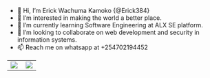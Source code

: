 - 👋 Hi, I’m Erick Wachuma Kamoko {@Erick384}
- 👀 I’m interested in making the world a better place.
- 🌱 I’m currently learning Software Engineering at ALX SE platform.
- 💞️ I’m looking to collaborate on web development and security in information systems.
- 📫 Reach me on whatsapp at +254702194452

<!---
Erick384/Erick384 is a ✨ special ✨ repository because its `README.md` (this file) appears on your GitHub profile.
You can click the Preview link to take a look at your changes.
--->
<center>
  <table>
  <tr>
      <td><img  align="left" src="https://github-readme-stats.vercel.app/api?username=Erick384&count_private=true&show_icons=true&theme=dark&layout=compact" /></td>
      <td><img  src="https://github-readme-streak-stats.herokuapp.com/?user=Erick384&theme=dark" /></td>    
     
  </tr>   
  </table>
</center>
